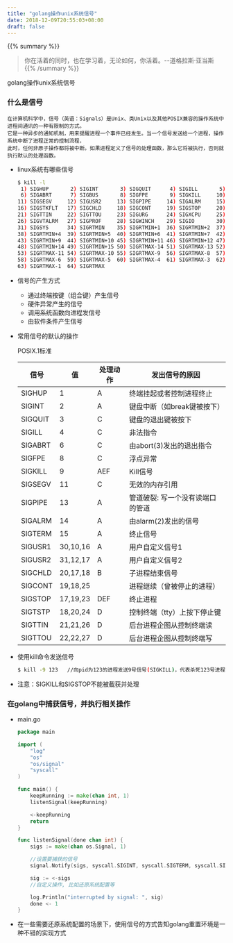 ```yaml
---
title: "golang操作unix系统信号"
date: 2018-12-09T20:55:03+08:00
draft: false
---
```

{{% summary %}}
> 你在活着的同时，也在学习着，无论如何，你活着。--道格拉斯·亚当斯
{{% /summary %}}

golang操作unix系统信号

### **什么是信号**
    在计算机科学中，信号（英语：Signals）是Unix、类Unix以及其他POSIX兼容的操作系统中进程间通讯的一种有限制的方式。
	它是一种异步的通知机制，用来提醒进程一个事件已经发生。当一个信号发送给一个进程，操作系统中断了进程正常的控制流程，
	此时，任何非原子操作都将被中断。如果进程定义了信号的处理函数，那么它将被执行，否则就执行默认的处理函数。

- linux系统有哪些信号

    ```sh
    $ kill -l
     1) SIGHUP       2) SIGINT       3) SIGQUIT      4) SIGILL       5) SIGTRAP
     6) SIGABRT      7) SIGBUS       8) SIGFPE       9) SIGKILL     10) SIGUSR1
    11) SIGSEGV     12) SIGUSR2     13) SIGPIPE     14) SIGALRM     15) SIGTERM
    16) SIGSTKFLT   17) SIGCHLD     18) SIGCONT     19) SIGSTOP     20) SIGTSTP
    21) SIGTTIN     22) SIGTTOU     23) SIGURG      24) SIGXCPU     25) SIGXFSZ
    26) SIGVTALRM   27) SIGPROF     28) SIGWINCH    29) SIGIO       30) SIGPWR
    31) SIGSYS      34) SIGRTMIN    35) SIGRTMIN+1  36) SIGRTMIN+2  37) SIGRTMIN+3
    38) SIGRTMIN+4  39) SIGRTMIN+5  40) SIGRTMIN+6  41) SIGRTMIN+7  42) SIGRTMIN+8
    43) SIGRTMIN+9  44) SIGRTMIN+10 45) SIGRTMIN+11 46) SIGRTMIN+12 47) SIGRTMIN+13
    48) SIGRTMIN+14 49) SIGRTMIN+15 50) SIGRTMAX-14 51) SIGRTMAX-13 52) SIGRTMAX-12
    53) SIGRTMAX-11 54) SIGRTMAX-10 55) SIGRTMAX-9  56) SIGRTMAX-8  57) SIGRTMAX-7
    58) SIGRTMAX-6  59) SIGRTMAX-5  60) SIGRTMAX-4  61) SIGRTMAX-3  62) SIGRTMAX-2
    63) SIGRTMAX-1  64) SIGRTMAX
    ```
- 信号的产生方式

    - 通过终端按键（组合键）产生信号
    - 硬件异常产生的信号
    - 调用系统函数向进程发信号
    - 由软件条件产生信号

- 常用信号的默认的操作

    POSIX.1标准
    
    |信号|值 | 处理动作 | 发出信号的原因
    |----|---|----------|--------------
    SIGHUP |1 |A| 终端挂起或者控制进程终止| 
    SIGINT |2 |A| 键盘中断（如break键被按下） 
    SIGQUIT |3| C| 键盘的退出键被按下 
    SIGILL |4 |C| 非法指令 
    SIGABRT| 6 |C| 由abort(3)发出的退出指令 
    SIGFPE| 8 |C| 浮点异常 
    SIGKILL| 9 |AEF| Kill信号 
    SIGSEGV| 11 |C| 无效的内存引用 
    SIGPIPE| 13 |A| 管道破裂: 写一个没有读端口的管道 
    SIGALRM| 14 |A| 由alarm(2)发出的信号 
    SIGTERM| 15 |A| 终止信号 
    SIGUSR1| 30,10,16 |A| 用户自定义信号1
    SIGUSR2| 31,12,17 |A| 用户自定义信号2 
    SIGCHLD| 20,17,18 |B| 子进程结束信号 
    SIGCONT| 19,18,25| |进程继续（曾被停止的进程） 
    SIGSTOP| 17,19,23 | DEF| 终止进程 
    SIGTSTP| 18,20,24 |D| 控制终端（tty）上按下停止键 
    SIGTTIN| 21,21,26 |D| 后台进程企图从控制终端读 
    SIGTTOU| 22,22,27 |D| 后台进程企图从控制终端写

- 使用kill命令发送信号

    ```sh
    $ kill -9 123   //向pid为123的进程发送9号信号(SIGKILL)，代表杀死123号进程
    ```
    
- 注意：SIGKILL和SIGSTOP不能被截获并处理

### **在golang中捕获信号，并执行相关操作**

-   main.go
    
    ```go
    package main
    
    import (
    	"log"
    	"os"
    	"os/signal"
    	"syscall"
    )
    
    func main() {
    	keepRunning := make(chan int, 1)
    	listenSignal(keepRunning)
    
    	<-keepRunning
    	return
    }
    
    func listenSignal(done chan int) {
    	sigs := make(chan os.Signal, 1)
    
        //设置要捕获的信号
    	signal.Notify(sigs, syscall.SIGINT, syscall.SIGTERM, syscall.SIGSEGV)
    
    	sig := <-sigs
    	//自定义操作, 比如还原系统配置等
    
    	log.Println("interrupted by signal: ", sig)
    	done <- 1
    }
    ```
    
- 在一些需要还原系统配置的场景下，使用信号的方式告知golang重置环境是一种不错的实现方式
